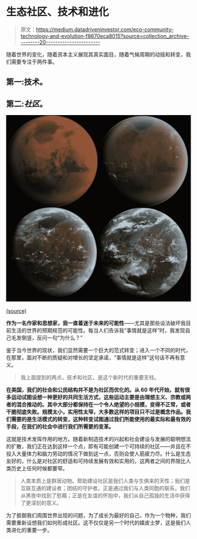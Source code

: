 # 生态社区、技术和进化

> 原文：<https://medium.datadriveninvestor.com/eco-community-technology-and-evolution-f8670eca8015?source=collection_archive---------20----------------------->

随着世界的变化，随着资本主义展现其真实面目，随着气候周期的动摇和转变，我们需要专注于两件事。

## 第一:技术。

## 第二:*社区*。

![](img/8cd389cd996ffc261b46844ec52910de.png)

[(source)](https://en.wikipedia.org/wiki/Terraforming#/media/File:MarsTransitionV.jpg)

**作为一名作家和思想家，我一直着迷于未来的可能性**——尤其是那些设法破坏我目前生活的世界的预期规范的可能性。每当人们告诉我“事情就是这样”时，我发现自己毛发倒竖，反问一句“为什么？”

鉴于当今世界的现状，我们显然需要一个巨大的范式转变；进入一个不同的时代，在那里，面对不断的质疑和对增长的坚定承诺，“事情就是这样”这句话不再有意义。

> 我上面提到的两点，技术和社区，是这个新时代的重要支柱。

**在美国，我们的社会和公民结构并不是为社区而优化的。从 60 年代开始，就有很多运动试图设想一种更好的共同生活方式，这些运动主要是由理想主义、宗教或两者的混合推动的。其中大部分都保持在一个令人绝望的小规模，变得不正常，或者干脆彻底失败。规模太小，实用性太窄，大多数这样的项目只不过是概念作品。我们需要的是生活模式的转变，这种转变试图通过我们所能使用的最实际和最有效的手段，在我们的社会中进行我们所需要的变革。**

这就是技术发挥作用的地方。随着新制造技术的兴起和社会建设与发展的聪明想法的扩散，我们正在达到这样一个点，即有可能创建一个可持续的社区——并且在不投入大量体力和脑力劳动的情况下做到这一点，否则会使人筋疲力尽。什么是生态友好的，什么是对社区的舒适和可持续发展有效和实用的，这两者之间的界限比人类历史上任何时候都要窄。

> 人类本质上是群居动物。帮助建设社区是我们人类与生俱来的天性；我们是互联互通的建设者；团结的守护者。正是通过我们与人类同胞的联系，我们从黑夜中找到了慰藉；正是在友谊的怀抱中，我们从自己孤独的生活中获得了更深刻的意义。

为了抵御我们周围世界出现的问题，为了成长为最好的自己，作为一个物种，我们需要重新设想我们如何形成社区。这不仅仅是另一个时代的嬉皮士梦，这是我们人类进化的重要一步。